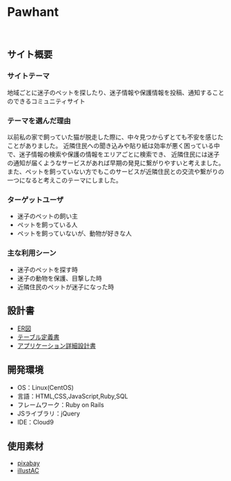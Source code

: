 # Pawhant
​
## サイト概要
### サイトテーマ
地域ごとに迷子のペットを探したり、迷子情報や保護情報を投稿、通知することのできるコミュニティサイト
​
### テーマを選んだ理由
以前私の家で飼っていた猫が脱走した際に、中々見つからずとても不安を感じたことがありました。
近隣住民への聞き込みや貼り紙は効率が悪く困っている中で、迷子情報の検索や保護の情報をエリアごとに検索でき、
近隣住民には迷子の通知が届くようなサービスがあれば早期の発見に繋がりやすいと考えました。
また、ペットを飼っていない方でもこのサービスが近隣住民との交流や繋がりの一つになると考えこのテーマにしました。


### ターゲットユーザ
- 迷子のペットの飼い主
- ペットを飼っている人
- ペットを飼っていないが、動物が好きな人
​
### 主な利用シーン
- 迷子のペットを探す時
- 迷子の動物を保護、目撃した時
- 近隣住民のペットが迷子になった時
​
## 設計書
- [ER図](https://app.diagrams.net/#G1cI7PePzhlJ_oGhTeUciX-JLygYVvzOAL)
- [テーブル定義書](https://docs.google.com/spreadsheets/d/1YAXqxQa3ML-6HSTDIt5YPBZif1JKFpG6/edit#gid=1243549839)
- [アプリケーション詳細設計書](https://docs.google.com/spreadsheets/d/1U4pwMqYzRdNRZ2rr_6BO6jU9vJHQBgBRhukEloBGfnc/edit#gid=549108681)
​
## 開発環境
- OS：Linux(CentOS)
- 言語：HTML,CSS,JavaScript,Ruby,SQL
- フレームワーク：Ruby on Rails
- JSライブラリ：jQuery
- IDE：Cloud9
​
## 使用素材
- [pixabay](https://pixabay.com/ja/)
- [illustAC](https://www.ac-illust.com/?downloader_register=success)